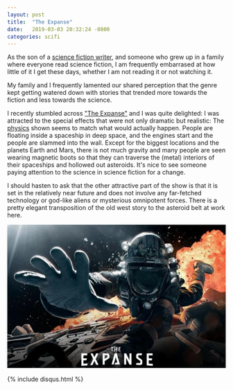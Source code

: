 ```yaml
---
layout: post
title:  "The Expanse"
date:   2019-03-03 20:32:24 -0800
categories: scifi
---
```


As the son of a [science fiction writer](http://www.sf-encyclopedia.com/entry/gadallah_leslie),
and someone who grew up in a family where everyone read science 
fiction, I am frequently embarrased at how little of it I get 
these days, whether I am not reading it or not watching it.

My family and I frequently lamented our shared perception that the 
genre kept getting watered down with stories that trended more towards
the fiction and less towards the science.

I recently stumbled across ["The Expanse"](https://www.syfy.com/theexpanse)
and I was quite delighted: I was attracted to the special effects 
that were not only dramatic but realistic: The 
[physics](https://www.npr.org/sections/13.7/2016/03/10/469626620/the-expanse-best-science-fiction-show-in-a-decade) shown seems to match what would actually 
happen. People are floating inside a spaceship in deep space, and 
the engines start and the people are slammed into the wall. Except
for the biggest locations and the planets Earth and Mars, there is
not much gravity and many people are seen wearing magnetic boots 
so that they can traverse the (metal) interiors of their spaceships 
and hollowed out asteroids. It's nice to see someone paying attention
to the science in science fiction for a change.

I should hasten to ask that the other attractive part of the show
is that it is set in the relatively near future and does not 
involve any far-fetched technology or god-like aliens or mysterious
omnipotent forces. There is a pretty elegant transposition of the 
old west story to the asteroid belt at work here.

![Banner](/assets/img/ExpanseMain.jpg "The Expanse")

{% include disqus.html %}
